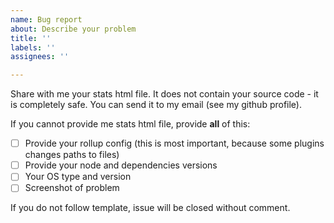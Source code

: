 ```yaml
---
name: Bug report
about: Describe your problem
title: ''
labels: ''
assignees: ''

---
```


Share with me your stats html file. It does not contain your source code - it is completely safe. You can send it to my email (see my github profile).

If you cannot provide me stats html file, provide **all** of this:

- [ ] Provide your rollup config (this is most important, because some plugins changes paths to files)
- [ ] Provide your node and dependencies versions
- [ ] Your OS type and version
- [ ] Screenshot of problem

If you do not follow template, issue will be closed without comment.
